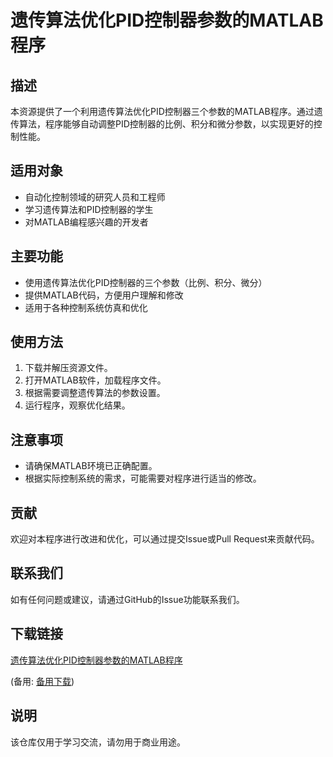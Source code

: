 # 遗传算法优化PID控制器参数的MATLAB程序

## 描述
本资源提供了一个利用遗传算法优化PID控制器三个参数的MATLAB程序。通过遗传算法，程序能够自动调整PID控制器的比例、积分和微分参数，以实现更好的控制性能。

## 适用对象
- 自动化控制领域的研究人员和工程师
- 学习遗传算法和PID控制器的学生
- 对MATLAB编程感兴趣的开发者

## 主要功能
- 使用遗传算法优化PID控制器的三个参数（比例、积分、微分）
- 提供MATLAB代码，方便用户理解和修改
- 适用于各种控制系统仿真和优化

## 使用方法
1. 下载并解压资源文件。
2. 打开MATLAB软件，加载程序文件。
3. 根据需要调整遗传算法的参数设置。
4. 运行程序，观察优化结果。

## 注意事项
- 请确保MATLAB环境已正确配置。
- 根据实际控制系统的需求，可能需要对程序进行适当的修改。

## 贡献
欢迎对本程序进行改进和优化，可以通过提交Issue或Pull Request来贡献代码。

## 联系我们
如有任何问题或建议，请通过GitHub的Issue功能联系我们。

## 下载链接
[遗传算法优化PID控制器参数的MATLAB程序]() 

(备用: [备用下载](https://pan.baidu.com/s/1c0X6IuXxrLBz1CAiqU8bbQ?pwd=1234))

## 说明

该仓库仅用于学习交流，请勿用于商业用途。
